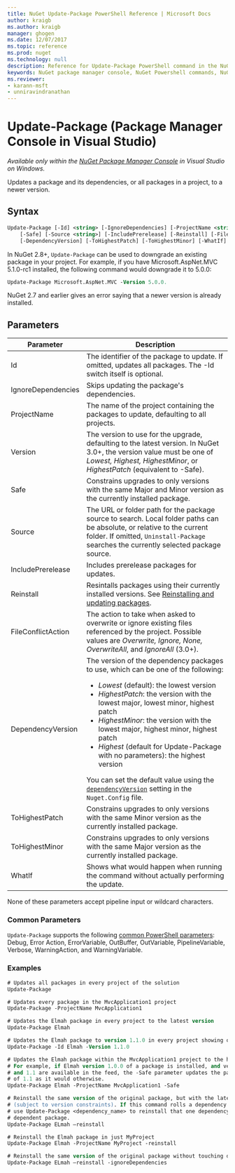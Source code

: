 ```yaml
---
title: NuGet Update-Package PowerShell Reference | Microsoft Docs
author: kraigb
ms.author: kraigb
manager: ghogen
ms.date: 12/07/2017
ms.topic: reference
ms.prod: nuget
ms.technology: null
description: Reference for Update-Package PowerShell command in the NuGet Package Manager Console in Visual Studio.
keywords: NuGet package manager console, NuGet Powershell commands, NuGet Powershell reference, Update-Package
ms.reviewer:
- karann-msft
- unniravindranathan
---
```


# Update-Package (Package Manager Console in Visual Studio)

*Available only within the [NuGet Package Manager Console](package-manager-console.md) in Visual Studio on Windows.*

Updates a package and its dependencies, or all packages in a project, to a newer version.

## Syntax

```ps
Update-Package [-Id] <string> [-IgnoreDependencies] [-ProjectName <string>] [-Version <string>]
    [-Safe] [-Source <string>] [-IncludePrerelease] [-Reinstall] [-FileConflictAction]
    [-DependencyVersion] [-ToHighestPatch] [-ToHighestMinor] [-WhatIf] [<CommonParameters>]
```

In NuGet 2.8+, `Update-Package` can be used to downgrade an existing package in your project. For example, if you have Microsoft.AspNet.MVC 5.1.0-rc1 installed, the following command would downgrade it to 5.0.0:

```ps
Update-Package Microsoft.AspNet.MVC -Version 5.0.0.
```

NuGet 2.7 and earlier gives an error saying that a newer version is already installed.

## Parameters

|  Parameter | Description |
| --- | --- |
| Id | The identifier of the package to update. If omitted, updates all packages. The -Id switch itself is optional. |
| IgnoreDependencies | Skips updating the package's dependencies. |
| ProjectName | The name of the project containing the packages to update, defaulting to all projects. |
| Version | The version to use for the upgrade, defaulting to the latest version. In NuGet 3.0+, the version value must be one of *Lowest, Highest, HighestMinor*, or *HighestPatch* (equivalent to -Safe). |
| Safe | Constrains upgrades to only versions with the same Major and Minor version as the currently installed package. |
| Source | The URL or folder path for the package source to search. Local folder paths can be absolute, or relative to the current folder. If omitted, `Uninstall-Package` searches the currently selected package source. |
| IncludePrerelease | Includes prerelease packages for updates. |
| Reinstall | Resintalls packages using their currently installed versions. See [Reinstalling and updating packages](../consume-packages/reinstalling-and-updating-packages.md). |
| FileConflictAction | The action to take when asked to overwrite or ignore existing files referenced by the project. Possible values are *Overwrite, Ignore, None, OverwriteAll*, and *IgnoreAll* (3.0+). |
| DependencyVersion | The version of the dependency packages to use, which can be one of the following:<br/><ul><li>*Lowest* (default): the lowest version</li><li>*HighestPatch*: the version with the lowest major, lowest minor, highest patch</li><li>*HighestMinor*: the version with the lowest major, highest minor, highest patch</li><li>*Highest* (default for Update-Package with no parameters): the highest version</li></ul>You can set the default value using the [`dependencyVersion`](../reference/nuget-config-file.md#config-section) setting in the `Nuget.Config` file. |
| ToHighestPatch | Constrains upgrades to only versions with the same Minor version as the currently installed package. |
| ToHighestMinor | Constrains upgrades to only versions with the same Major version as the currently installed package. |
| WhatIf | Shows what would happen when running the command without actually performing the update. |

None of these parameters accept pipeline input or wildcard characters.

### Common Parameters

`Update-Package` supports the following [common PowerShell parameters](http://go.microsoft.com/fwlink/?LinkID=113216): Debug, Error Action, ErrorVariable, OutBuffer, OutVariable, PipelineVariable, Verbose, WarningAction, and WarningVariable.

### Examples

```ps
# Updates all packages in every project of the solution
Update-Package

# Updates every package in the MvcApplication1 project
Update-Package -ProjectName MvcApplication1

# Updates the Elmah package in every project to the latest version
Update-Package Elmah

# Updates the Elmah package to version 1.1.0 in every project showing optional -Id usage
Update-Package -Id Elmah -Version 1.1.0

# Updates the Elmah package within the MvcApplication1 project to the highest "safe" version.
# For example, if Elmah version 1.0.0 of a package is installed, and versions 1.0.1, 1.0.2,
# and 1.1 are available in the feed, the -Safe parameter updates the package to 1.0.2 instead
# of 1.1 as it would otherwise.
Update-Package Elmah -ProjectName MvcApplication1 -Safe

# Reinstall the same version of the original package, but with the latest version of dependencies
# (subject to version constraints). If this command rolls a dependency back to an earlier version,
# use Update-Package <dependency_name> to reinstall that one dependency without affecting the
# dependent package.
Update-Package ELmah –reinstall 

# Reinstall the Elmah package in just MyProject
Update-Package Elmah -ProjectName MyProject -reinstall

# Reinstall the same version of the original package without touching dependencies.
Update-Package ELmah –reinstall -ignoreDependencies
```